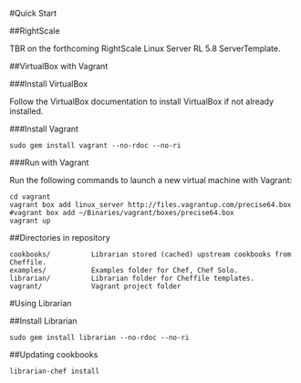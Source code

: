 #Quick Start

##RightScale

TBR on the forthcoming RightScale Linux Server RL 5.8 ServerTemplate.

##VirtualBox with Vagrant

###Install VirtualBox

Follow the VirtualBox documentation to install VirtualBox if not already installed.

###Install Vagrant

	sudo gem install vagrant --no-rdoc --no-ri

###Run with Vagrant

Run the following commands to launch a new virtual machine with Vagrant:

	cd vagrant
	vagrant box add linux_server http://files.vagrantup.com/precise64.box
	#vagrant box add ~/Binaries/vagrant/boxes/precise64.box
	vagrant up

##Directories in repository

	cookbooks/			Librarian stored (cached) upstream cookbooks from Cheffile.
	examples/			Examples folder for Chef, Chef Solo.
	librarian/			Librarian folder for Cheffile templates.
	vagrant/			Vagrant project folder

#Using Librarian

##Install Librarian

	sudo gem install librarian --no-rdoc --no-ri

##Updating cookbooks

	librarian-chef install
